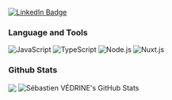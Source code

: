 [![LinkedIn Badge](https://img.shields.io/badge/-LinkedIn-0077B0?style=flat-square&logo=LinkedIn)](https://www.linkedin.com/in/sebastien-vedrine/)

### Language and Tools

<p>
  <img alt="JavaScript" src="https://img.shields.io/badge/-JavaScript-F7DF1E?style=flat-square&logo=JavaScript&logoColor=white">
  <img alt="TypeScript" src="https://img.shields.io/badge/-TypeScript-007ACC?style=flat-square&logo=TypeScript&logoColor=white">
  <img alt="Node.js" src="https://img.shields.io/badge/-Node.js-339933?style=flat-square&logo=Node.js&logoColor=white">
  <img alt="Nuxt.js" src="https://img.shields.io/badge/-Nuxt.js-00C58E?style=flat-square&logo=Nuxt.js&logoColor=white">
</p>

### Github Stats

<a>
  <img align="center" src="https://github-readme-stats-git-master.vedrine.vercel.app/api/top-langs/?username=vedrine" />
</a>

<a>
  <img align="center" src="https://github-readme-stats-git-master.vedrine.vercel.app/api?username=vedrine&show_icons=true&line_height=27&count_private=true&theme=vue" alt="Sébastien VÉDRINE's GitHub Stats" />
</a>
